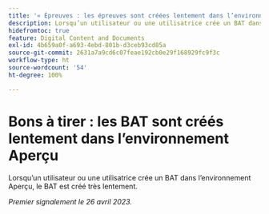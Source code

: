```yaml
---
title: '« Épreuves : les épreuves sont créées lentement dans l’environnement de prévisualisation. »'
description: Lorsqu’un utilisateur ou une utilisatrice crée un BAT dans l’environnement Aperçu, le BAT est créé très lentement.
hidefromtoc: true
feature: Digital Content and Documents
exl-id: 4b659a0f-a693-4ebd-801b-d3ceb93cd85a
source-git-commit: 2631a7a9cd6c07feae192cb0e29f168929fc9f3c
workflow-type: ht
source-wordcount: '54'
ht-degree: 100%

---
```


# Bons à tirer : les BAT sont créés lentement dans l’environnement Aperçu

<!--This article is by request. Article is on WF and WFP TOCs-->

Lorsqu’un utilisateur ou une utilisatrice crée un BAT dans l’environnement Aperçu, le BAT est créé très lentement.

_Premier signalement le 26 avril 2023._
